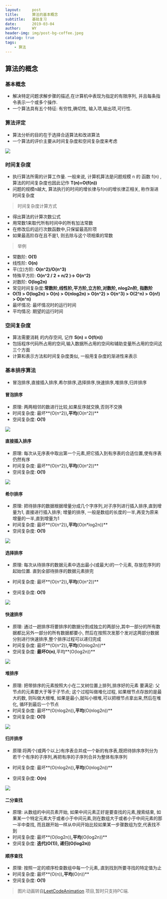 ```yaml
---
layout:     post
title:      算法的基本概念
subtitle:   基础复习
date:       2019-03-04
author:     WY
header-img: img/post-bg-coffee.jpeg
catalog: true
tags:
    - 算法
---
```




## 算法的概念

### 基本概念

- 解决特定问题求解步骤的描述,在计算机中表现为指定的有限序列, 并且每条指令表示一个或多个操作.
- 一个算法具有五个特征: 有穷性,确切性, 输入项,输出项,可行性.

### 算法评定

- 算法分析的目的在于选择合适算法和改进算法
- 一个算法的评价主要从时间复杂度和空间复杂度来考虑

![](https://mmbiz.qpic.cn/mmbiz_png/D67peceibeISwc3aGibUlvZ0XqVnbWtBRiaKhGcwh6KibXbSiadtHqwgjmmzBYCa2DNuj5Vhw3lHc96z1wge3ZbDAeg/640?wx_fmt=png&tp=webp&wxfrom=5&wx_lazy=1&wx_co=1)


### 时间复杂度

- 执行算法所需的计算工作量. 一般来说, 计算机算法是问题规模 n 的 函数 f(n) , 算法的时间复杂度也因此记作 **T(n)=O(f(n))**
- 问题的规模n越大, 算法执行的时间的增长律与f(n)的增长律正相关, 称作渐进时间复杂度

> 时间复杂度计算方式

- 得出算法的计算次数公式
- 用常数1来取代所有时间中的所有加法常数
- 在修改后的运行次数函数中,只保留最高阶项
- 如果最高阶存在且不是1, 则去除与这个项相乘的常数

> 举例

- 常数阶: **O(1)**
- 线性阶: **O(n)**
- 平(立)方阶: **O(n^2)/O(n^3)**
- 特殊平方阶: **O(n^2 / 2 + n/2 )-> O(n^2)**
- 对数阶: **O(log2n)**
- 常见时间复杂度:**常数阶,线性阶,平方阶,立方阶,对数阶, nlog2n阶, 指数阶**
- **O(1) > O(log2n) > O(n) > O(nlog2n) > O(n^2) > O(n^3) > O(2^n) > O(n!) > O(n^n)**
- 最坏情况: 最坏情况时的运行时间
- 平均情况: 期望的运行时间

### 空间复杂度

- 算法需要消耗 的内存空间, 记作 **S(n) = O(f(n))**
- 包括程序代码所占用的空间,输入数据所占用的空间和辅助变量所占用的空间这三个方面
- 计算和表示方法和时间复杂度类似, 一般用复杂度的渐进性来表示

### 基本排序算法

- 冒泡排序,直接插入排序,希尔排序,选择排序,快速排序,堆排序,归并排序

#### 冒泡排序

- 原理: 两两相邻的数进行比较,如果反序就交换,否则不交换
- 时间复杂度: 最坏**(O(n^2))**,平均**(O(n^2))**
- 空间复杂度: **O(1)**

![](https://mmbiz.qpic.cn/mmbiz_gif/D67peceibeISwc3aGibUlvZ0XqVnbWtBRiaC1S2jpXRzXcZVn0aP6BYnkO2FJicNstxicHmf9wMIic5FV0I75ptv5jYA/640?wx_fmt=gif&tp=webp&wxfrom=5&wx_lazy=1)





#### 直接插入排序

- 原理: 每次从无序表中取出第一个元素,把它插入到有序表的合适位置,使有序表仍然有序
- 时间复杂度: 最坏**(O(n^2))**,平均**(O(n^2))**
- 空间复杂度: **O(1)**

![](https://mmbiz.qpic.cn/mmbiz_gif/D67peceibeISwc3aGibUlvZ0XqVnbWtBRiaiatKZU4exjwcluduiclJOdZB0oZQicCrpIEaSJJg8iaia58viauSK3nhofqA/640?wx_fmt=gif&tp=webp&wxfrom=5&wx_lazy=1)

#### 希尔排序

- 原理: 把待排序的数据根据增量分成几个字序列,对子序列进行插入排序,直到增量为1, 直接进行插入排序;  增量的排序, 一般是数组的长度的一半,再变为原来增量的一半,直到增量为1
- 时间复杂度: 最坏**(O(n^2))**,平均**(O(n*log2n))**
- 空间复杂度: **O(1)**

![](https://mmbiz.qpic.cn/mmbiz_gif/D67peceibeISwc3aGibUlvZ0XqVnbWtBRiadtZekLQySMDdNsZTx6jyaO6spIkjPFjwqfdhd2XfRUnic1PjV1yRxrw/640?wx_fmt=gif&tp=webp&wxfrom=5&wx_lazy=1)

#### 选择排序

- 原理: 每次从待排序的数据元素中选出最小(或最大)的一个元素, 存放在序列的起始位置. 直到全部待排序的数据元素排完

- 时间复杂度: 最坏**(O(n^2))**,平均**(O(n^2))**
- 空间复杂度: **O(1)**

![](https://mmbiz.qpic.cn/mmbiz_gif/D67peceibeISwc3aGibUlvZ0XqVnbWtBRiaB2dW1vA5SganRPChytYTFiaJL2PkXlL7XmhYmqIAzBHj0VvgJZs0vmA/640?wx_fmt=gif&tp=webp&wxfrom=5&wx_lazy=1)

#### 快速排序

- 原理: 通过一趟排序将要排序的数据分割成独立的两部分,其中一部分的所有数据都比另外一部分的所有数据都要小, 然后在按照次发那个发对这两部分数据分别进行快速排序,整个排序过程可以递归完成
- 时间复杂度: 最坏**(O(n^2))**,平均**(O(nlog2n))**
- 空间复杂度: **最坏O(n)**,平均**(O(log2n))**

![](https://mmbiz.qpic.cn/mmbiz_gif/D67peceibeISwc3aGibUlvZ0XqVnbWtBRiaAY3VU8iaziaYcxAasTdrIu69BOVPYtfvqdvicmlJDS94cG2tjwZhVkdHA/640?wx_fmt=gif&tp=webp&wxfrom=5&wx_lazy=1)

#### 堆排序

- 原理: 把带排序的元素按照大小在二叉树位置上排列,排序好的元素 要满足: 父节点的元素要大于等于子节点; 这个过程叫做堆化过程, 如果根节点存放的是最大的数, 则叫做大根堆, 如果是最小,就叫小根堆,可以把根节点拿出来,然后在堆化, 循环到最后一个节点
- 时间复杂度: 最坏**(O(nlog2n))**,平均**(O(nlog2n))**
- 空间复杂度: **O(1)**

![](https://mmbiz.qpic.cn/mmbiz_gif/D67peceibeISwc3aGibUlvZ0XqVnbWtBRian1jgiaGZE9k1xZTp9B1icHia0jIXiba3ibgnIBibdfSN4I5US4WtrQJQMiakw/640?wx_fmt=gif&tp=webp&wxfrom=5&wx_lazy=1)

#### 归并排序

- 原理:将两个(或两个以上)有序表合并成一个新的有序表,既把待排序序列分为若干个有序的子序列,再把有序的子序列合并为整体有序序列

- 时间复杂度: 最坏**(O(nlog2n))**,平均**(O(nlog2n))**
- 空间复杂度: **O(n)**

![](https://mmbiz.qpic.cn/mmbiz_gif/D67peceibeISwc3aGibUlvZ0XqVnbWtBRiaUbPILFO9cjn2Uy1roWIcGDOC3owGFLvuVicasstic1UjSGXmTZj5oHDw/640?wx_fmt=gif&tp=webp&wxfrom=5&wx_lazy=1)

#### 二分查找

- 原理:  从数组的中间员素开始, 如果中间元素正好是要查找的元素,搜索结束, 如果某一个特定元素大于或者小于中间元素,则在数组大于或者小于中间元素的那一半中查找, 而且跟开始一样从中间开始比较如果某一步骤数组为空,代表找不到
- 时间复杂度: 最坏**(O(log2n))**,平均**(O(log2n))**
- 空间复杂度: **迭代(O(1)), 递归(O(log2n))**



#### 顺序查找

- 原理: 按照一定的顺序检查数组中每一个元素,.直到找到所要寻找的特定值为止
- 时间复杂度: 最坏**(O(n))**,平均**(O(n))**
- 空间复杂度: **O(1)**



> 图片动画转自[LeetCodeAnimation](https://github.com/MisterBooo/LeetCodeAnimation) 项目,暂时只支持PC端.